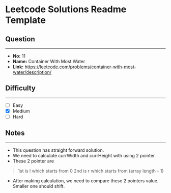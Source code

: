 # Leetcode Solutions Readme Template
## **Question**
***
* **No:** 11
* **Name:** Container With Most Water
* **Link:** https://leetcode.com/problems/container-with-most-water/description/

## **Difficulty**
***
- [ ] Easy
- [x] Medium
- [ ] Hard
## **Notes**
***
- This question has straight forward solution.
- We need to calculate currWidth and currHeight with using 2 pointer
- These 2 pointer are
> 1st is l which starts from 0
> 2nd is r which starts from (array length - 1)
- After making calculation, we need to compare these 2 pointers value. Smaller one should shift.